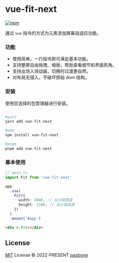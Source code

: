 # vue-fit-next

[![npm](https://img.shields.io/npm/v/vue-fit-next)](https://www.npmjs.com/package/vue-fit-next)

通过 `vue` 指令的方式为元素添加屏幕自适应功能。

### 功能

- 使用简单，一行指令即可满足基本功能。
- 支持整屏自由拖拽、缩放，帮助查看细节和界面死角。
- 支持出场入场动画，切换时过渡更自然。
- 对布局无侵入，不破坏原始 dom 结构。

### 安装

使用您选择的包管理器进行安装。

```bash

#yarn
yarn add vue-fit-next

#npm
npm install vue-fit-next

#pnpm
pnpm add vue-fit-next

```

### 基本使用

```ts 
// main.ts
import Fit from 'vue-fit-next'

app
  .use(
    Fit({
      width: 3840, // 设计稿宽度
      height: 2160, // 设计稿高度
    })
  )
  .mount('#app')

```

```html
<div v-fit></div>
```


## License

[MIT](./LICENSE) License &copy; 2022-PRESENT [pasbone](https://github.com/pasbone)
